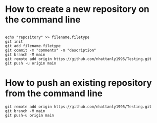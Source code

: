 # How to create a new repository on the command line
```

echo "repository" >> filename.filetype
git init
git add filename.filetype
git commit -m "comments" -m "description"
git branch -M main
git remote add origin https://github.com/nhattanly1995/Testing.git
git push -u origin main

```

# How to push an existing repository from the  command line

```
git remote add origin https://github.com/nhattanly1995/Testing.git
git branch -M main
git push-u origin main

```
